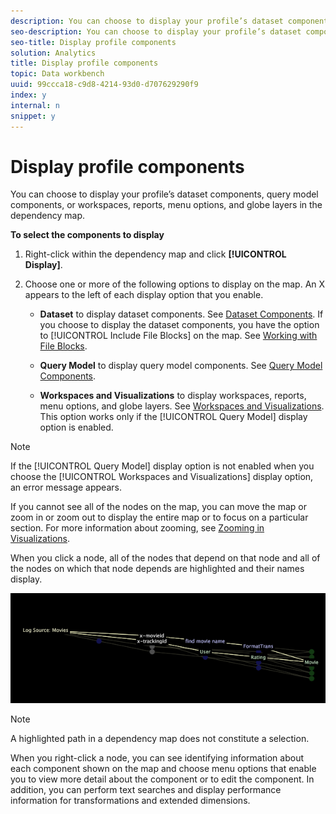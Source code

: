 ```yaml
---
description: You can choose to display your profile’s dataset components, query model components, or workspaces, reports, menu options, and globe layers in the dependency map.
seo-description: You can choose to display your profile’s dataset components, query model components, or workspaces, reports, menu options, and globe layers in the dependency map.
seo-title: Display profile components
solution: Analytics
title: Display profile components
topic: Data workbench
uuid: 99ccca18-c9d8-4214-93d0-d707629290f9
index: y
internal: n
snippet: y
---
```


# Display profile components

You can choose to display your profile’s dataset components, query model components, or workspaces, reports, menu options, and globe layers in the dependency map.

 **To select the components to display**

1. Right-click within the dependency map and click **[!UICONTROL Display]**. 
1. Choose one or more of the following options to display on the map. An X appears to the left of each display option that you enable.

    * **Dataset** to display dataset components. See [Dataset Components](../../../../data-workbench-client/c-admin-intrf/c-dataset-mgrs/c-dep-maps/c-dataset-comp.md#concept_4AFE28AD29D14ECA8A5000847254C293). If you choose to display the dataset components, you have the option to [!UICONTROL Include File Blocks] on the map. See [Working with File Blocks](../../../../data-workbench-client/c-admin-intrf/c-dataset-mgrs/c-dep-maps/c-wkg-file-blocks.md#concept_3652BBABFBD34449A5F842D8AA598EFC). 
    
    * **Query Model** to display query model components. See [Query Model Components](../../../../data-workbench-client/c-admin-intrf/c-dataset-mgrs/c-dep-maps/c-qry-mod-comp.md#concept_32C6DADD32F74179B026C7E96D47710F). 
    
    * **Workspaces and Visualizations** to display workspaces, reports, menu options, and globe layers. See [Workspaces and Visualizations](../../../../data-workbench-client/c-admin-intrf/c-dataset-mgrs/c-dep-maps/c-wksps-vis.md#concept_ABBD4FB115FF47F49F879466CE274921). This option works only if the [!UICONTROL Query Model] display option is enabled.

>[!NOTE]
>
>If the [!UICONTROL Query Model] display option is not enabled when you choose the [!UICONTROL Workspaces and Visualizations] display option, an error message appears.

If you cannot see all of the nodes on the map, you can move the map or zoom in or zoom out to display the entire map or to focus on a particular section. For more information about zooming, see [Zooming in Visualizations](../../../../data-workbench-client/c-vis/c-zoom-vis.md#concept_7E33670BB5344F78A316F1A84CC20530).

When you click a node, all of the nodes that depend on that node and all of the nodes on which that node depends are highlighted and their names display.

![](assets/vis_DependencyMap_HighlightedPath.png)

>[!NOTE]
>
>A highlighted path in a dependency map does not constitute a selection.

When you right-click a node, you can see identifying information about each component shown on the map and choose menu options that enable you to view more detail about the component or to edit the component. In addition, you can perform text searches and display performance information for transformations and extended dimensions. 
